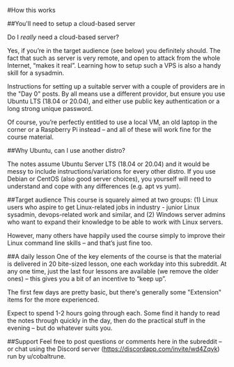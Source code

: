 #How this works

##You'll need to setup a cloud-based server

Do I *really* need a cloud-based server?

Yes, if you’re in the target audience (see below) you definitely should. The fact that such as server is very remote, and open to attack from the whole Internet, “makes it real”. Learning how to setup such a VPS is also a handy skill for a sysadmin. 

Instructions for setting up a suitable server with a couple of providers are in the "Day 0" posts. By all means use a different providor, but ensure you use Ubuntu LTS (18.04 or 20.04), and either use public key authentication or a long strong unique password.

Of course, you’re perfectly entitled to use a local VM, an old laptop in the corner or a Raspberry Pi instead – and all of these will work fine for the course material.

##Why Ubuntu, can I use another distro?

The notes assume Ubuntu Server LTS (18.04 or 20.04) and it would be messy to include instructions/variations for every other distro. If you use Debian or CentOS (also good server choices), you yourself will need to understand and cope with any differences (e.g. apt vs yum).

##Target audience
This course is squarely aimed at two groups: (1) Linux users who aspire to get Linux-related jobs in industry - junior Linux sysadmin, devops-related work and similar, and (2) Windows server admins who want to expand their knowledge to be able to work with Linux servers.

However, many others have happily used the course simply to improve their Linux command line skills – and that’s just fine too.

##A daily lesson
One of the key elements of the course is that the material is delivered in 20 bite-sized lesson, one each workday into this subreddit. At any one time, just the last four lessons are available (we remove the older ones) – this gives you a bit of an incentive to “keep up”.

The first few days are pretty basic, but there's generally some "Extension" items for the more experienced.

Expect to spend 1-2 hours going through each. Some find it handy to read the notes through quickly in the day, then do the practical stuff in the evening – but do whatever suits you.

##Support
Feel free to post questions or comments here in the subreddit – or chat using the Discord server (https://discordapp.com/invite/wd4Zqyk) run by u/cobaltrune.
